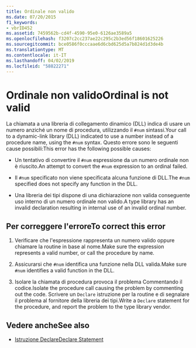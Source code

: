 ```yaml
---
title: Ordinale non valido
ms.date: 07/20/2015
f1_keywords:
- vbrID452
ms.assetid: 7459562b-cd4f-4590-95e0-6126ae3589a5
ms.openlocfilehash: f3207c2cc237ae22c295c2b3ed56f18601625226
ms.sourcegitcommit: bce0586f0cccaae6d6cbd625d5a7b824d1d3de4b
ms.translationtype: MT
ms.contentlocale: it-IT
ms.lasthandoff: 04/02/2019
ms.locfileid: "58822271"
---
```

# <a name="ordinal-is-not-valid"></a><span data-ttu-id="e8558-102">Ordinale non valido</span><span class="sxs-lookup"><span data-stu-id="e8558-102">Ordinal is not valid</span></span>
<span data-ttu-id="e8558-103">La chiamata a una libreria di collegamento dinamico (DLL) indica di usare un numero anziché un nome di procedura, utilizzando il `#num` sintassi.</span><span class="sxs-lookup"><span data-stu-id="e8558-103">Your call to a dynamic-link library (DLL) indicated to use a number instead of a procedure name, using the `#num` syntax.</span></span> <span data-ttu-id="e8558-104">Questo errore sono le seguenti cause possibili:</span><span class="sxs-lookup"><span data-stu-id="e8558-104">This error has the following possible causes:</span></span>  
  
-   <span data-ttu-id="e8558-105">Un tentativo di convertire il `#num` espressione da un numero ordinale non è riuscito.</span><span class="sxs-lookup"><span data-stu-id="e8558-105">An attempt to convert the `#num` expression to an ordinal failed.</span></span>  
  
-   <span data-ttu-id="e8558-106">Il `#num` specificato non viene specificata alcuna funzione di DLL.</span><span class="sxs-lookup"><span data-stu-id="e8558-106">The `#num` specified does not specify any function in the DLL.</span></span>  
  
-   <span data-ttu-id="e8558-107">Una libreria dei tipi dispone di una dichiarazione non valida conseguente uso interno di un numero ordinale non valido.</span><span class="sxs-lookup"><span data-stu-id="e8558-107">A type library has an invalid declaration resulting in internal use of an invalid ordinal number.</span></span>  
  
## <a name="to-correct-this-error"></a><span data-ttu-id="e8558-108">Per correggere l'errore</span><span class="sxs-lookup"><span data-stu-id="e8558-108">To correct this error</span></span>  
  
1.  <span data-ttu-id="e8558-109">Verificare che l'espressione rappresenta un numero valido oppure chiamare la routine in base al nome.</span><span class="sxs-lookup"><span data-stu-id="e8558-109">Make sure the expression represents a valid number, or call the procedure by name.</span></span>  
  
2.  <span data-ttu-id="e8558-110">Assicurarsi che `#num` identifica una funzione nella DLL valida.</span><span class="sxs-lookup"><span data-stu-id="e8558-110">Make sure `#num` identifies a valid function in the DLL.</span></span>  
  
3.  <span data-ttu-id="e8558-111">Isolare la chiamata di procedura provoca il problema Commentando il codice.</span><span class="sxs-lookup"><span data-stu-id="e8558-111">Isolate the procedure call causing the problem by commenting out the code.</span></span> <span data-ttu-id="e8558-112">Scrivere un `Declare` istruzione per la routine e di segnalare il problema al fornitore della libreria dei tipi.</span><span class="sxs-lookup"><span data-stu-id="e8558-112">Write a `Declare` statement for the procedure, and report the problem to the type library vendor.</span></span>  
  
## <a name="see-also"></a><span data-ttu-id="e8558-113">Vedere anche</span><span class="sxs-lookup"><span data-stu-id="e8558-113">See also</span></span>

- [<span data-ttu-id="e8558-114">Istruzione Declare</span><span class="sxs-lookup"><span data-stu-id="e8558-114">Declare Statement</span></span>](../../../visual-basic/language-reference/statements/declare-statement.md)
